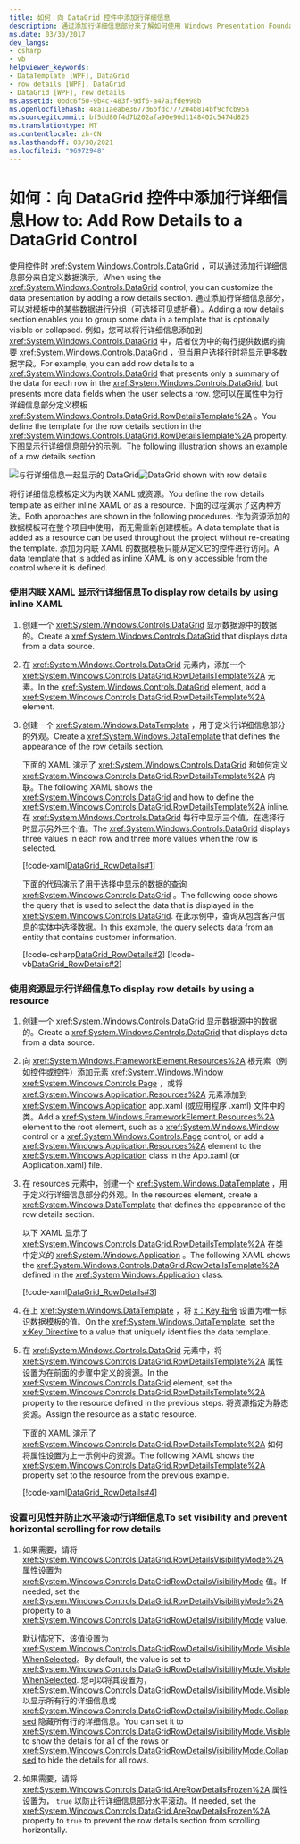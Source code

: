 ```yaml
---
title: 如何：向 DataGrid 控件中添加行详细信息
description: 通过添加行详细信息部分来了解如何使用 Windows Presentation Foundation DataGrid 控件自定义数据演示。
ms.date: 03/30/2017
dev_langs:
- csharp
- vb
helpviewer_keywords:
- DataTemplate [WPF], DataGrid
- row details [WPF], DataGrid
- DataGrid [WPF], row details
ms.assetid: 0bdc6f50-9b4c-483f-9df6-a47a1fde998b
ms.openlocfilehash: 48a11aeabe3677d6bfdc777204b814bf9cfcb95a
ms.sourcegitcommit: bf5dd80f4d7b202afa90e90d1148402c5474d826
ms.translationtype: MT
ms.contentlocale: zh-CN
ms.lasthandoff: 03/30/2021
ms.locfileid: "96972948"
---
```

# <a name="how-to-add-row-details-to-a-datagrid-control"></a><span data-ttu-id="594ca-103">如何：向 DataGrid 控件中添加行详细信息</span><span class="sxs-lookup"><span data-stu-id="594ca-103">How to: Add Row Details to a DataGrid Control</span></span>
<span data-ttu-id="594ca-104">使用控件时 <xref:System.Windows.Controls.DataGrid> ，可以通过添加行详细信息部分来自定义数据演示。</span><span class="sxs-lookup"><span data-stu-id="594ca-104">When using the <xref:System.Windows.Controls.DataGrid> control, you can customize the data presentation by adding a row details section.</span></span> <span data-ttu-id="594ca-105">通过添加行详细信息部分，可以对模板中的某些数据进行分组（可选择可见或折叠）。</span><span class="sxs-lookup"><span data-stu-id="594ca-105">Adding a row details section enables you to group some data in a template that is optionally visible or collapsed.</span></span> <span data-ttu-id="594ca-106">例如，您可以将行详细信息添加到 <xref:System.Windows.Controls.DataGrid> 中，后者仅为中的每行提供数据的摘要 <xref:System.Windows.Controls.DataGrid> ，但当用户选择行时将显示更多数据字段。</span><span class="sxs-lookup"><span data-stu-id="594ca-106">For example, you can add row details to a <xref:System.Windows.Controls.DataGrid> that presents only a summary of the data for each row in the <xref:System.Windows.Controls.DataGrid>, but presents more data fields when the user selects a row.</span></span> <span data-ttu-id="594ca-107">您可以在属性中为行详细信息部分定义模板 <xref:System.Windows.Controls.DataGrid.RowDetailsTemplate%2A> 。</span><span class="sxs-lookup"><span data-stu-id="594ca-107">You define the template for the row details section in the <xref:System.Windows.Controls.DataGrid.RowDetailsTemplate%2A> property.</span></span> <span data-ttu-id="594ca-108">下图显示行详细信息部分的示例。</span><span class="sxs-lookup"><span data-stu-id="594ca-108">The following illustration shows an example of a row details section.</span></span>  
  
 <span data-ttu-id="594ca-109">![与行详细信息一起显示的 DataGrid](./media/ndp-rowdetails.png "NDP_RowDetails")</span><span class="sxs-lookup"><span data-stu-id="594ca-109">![DataGrid shown with row details](./media/ndp-rowdetails.png "NDP_RowDetails")</span></span>  
  
 <span data-ttu-id="594ca-110">将行详细信息模板定义为内联 XAML 或资源。</span><span class="sxs-lookup"><span data-stu-id="594ca-110">You define the row details template as either inline XAML or as a resource.</span></span> <span data-ttu-id="594ca-111">下面的过程演示了这两种方法。</span><span class="sxs-lookup"><span data-stu-id="594ca-111">Both approaches are shown in the following procedures.</span></span> <span data-ttu-id="594ca-112">作为资源添加的数据模板可在整个项目中使用，而无需重新创建模板。</span><span class="sxs-lookup"><span data-stu-id="594ca-112">A data template that is added as a resource can be used throughout the project without re-creating the template.</span></span> <span data-ttu-id="594ca-113">添加为内联 XAML 的数据模板只能从定义它的控件进行访问。</span><span class="sxs-lookup"><span data-stu-id="594ca-113">A data template that is added as inline XAML is only accessible from the control where it is defined.</span></span>  
  
### <a name="to-display-row-details-by-using-inline-xaml"></a><span data-ttu-id="594ca-114">使用内联 XAML 显示行详细信息</span><span class="sxs-lookup"><span data-stu-id="594ca-114">To display row details by using inline XAML</span></span>  
  
1. <span data-ttu-id="594ca-115">创建一个 <xref:System.Windows.Controls.DataGrid> 显示数据源中的数据的。</span><span class="sxs-lookup"><span data-stu-id="594ca-115">Create a <xref:System.Windows.Controls.DataGrid> that displays data from a data source.</span></span>  
  
2. <span data-ttu-id="594ca-116">在 <xref:System.Windows.Controls.DataGrid> 元素内，添加一个 <xref:System.Windows.Controls.DataGrid.RowDetailsTemplate%2A> 元素。</span><span class="sxs-lookup"><span data-stu-id="594ca-116">In the <xref:System.Windows.Controls.DataGrid> element, add a <xref:System.Windows.Controls.DataGrid.RowDetailsTemplate%2A> element.</span></span>  
  
3. <span data-ttu-id="594ca-117">创建一个 <xref:System.Windows.DataTemplate> ，用于定义行详细信息部分的外观。</span><span class="sxs-lookup"><span data-stu-id="594ca-117">Create a <xref:System.Windows.DataTemplate> that defines the appearance of the row details section.</span></span>  
  
     <span data-ttu-id="594ca-118">下面的 XAML 演示了 <xref:System.Windows.Controls.DataGrid> 和如何定义 <xref:System.Windows.Controls.DataGrid.RowDetailsTemplate%2A> 内联。</span><span class="sxs-lookup"><span data-stu-id="594ca-118">The following XAML shows the <xref:System.Windows.Controls.DataGrid> and how to define the <xref:System.Windows.Controls.DataGrid.RowDetailsTemplate%2A> inline.</span></span> <span data-ttu-id="594ca-119">在 <xref:System.Windows.Controls.DataGrid> 每行中显示三个值，在选择行时显示另外三个值。</span><span class="sxs-lookup"><span data-stu-id="594ca-119">The <xref:System.Windows.Controls.DataGrid> displays three values in each row and three more values when the row is selected.</span></span>  
  
     [!code-xaml[DataGrid_RowDetails#1](~/samples/snippets/csharp/VS_Snippets_Wpf/datagrid_rowdetails/cs/mainwindow.xaml#1)]  
  
     <span data-ttu-id="594ca-120">下面的代码演示了用于选择中显示的数据的查询 <xref:System.Windows.Controls.DataGrid> 。</span><span class="sxs-lookup"><span data-stu-id="594ca-120">The following code shows the query that is used to select the data that is displayed in the <xref:System.Windows.Controls.DataGrid>.</span></span> <span data-ttu-id="594ca-121">在此示例中，查询从包含客户信息的实体中选择数据。</span><span class="sxs-lookup"><span data-stu-id="594ca-121">In this example, the query selects data from an entity that contains customer information.</span></span>  
  
     [!code-csharp[DataGrid_RowDetails#2](~/samples/snippets/csharp/VS_Snippets_Wpf/datagrid_rowdetails/cs/mainwindow.xaml.cs#2)]
     [!code-vb[DataGrid_RowDetails#2](~/samples/snippets/visualbasic/VS_Snippets_Wpf/datagrid_rowdetails/vb/mainwindow.xaml.vb#2)]  
  
### <a name="to-display-row-details-by-using-a-resource"></a><span data-ttu-id="594ca-122">使用资源显示行详细信息</span><span class="sxs-lookup"><span data-stu-id="594ca-122">To display row details by using a resource</span></span>  
  
1. <span data-ttu-id="594ca-123">创建一个 <xref:System.Windows.Controls.DataGrid> 显示数据源中的数据的。</span><span class="sxs-lookup"><span data-stu-id="594ca-123">Create a <xref:System.Windows.Controls.DataGrid> that displays data from a data source.</span></span>  
  
2. <span data-ttu-id="594ca-124">向 <xref:System.Windows.FrameworkElement.Resources%2A> 根元素（例如控件或控件）添加元素 <xref:System.Windows.Window> <xref:System.Windows.Controls.Page> ，或将 <xref:System.Windows.Application.Resources%2A> 元素添加到 <xref:System.Windows.Application> app.xaml (或应用程序 .xaml) 文件中的类。</span><span class="sxs-lookup"><span data-stu-id="594ca-124">Add a <xref:System.Windows.FrameworkElement.Resources%2A> element to the root element, such as a <xref:System.Windows.Window> control or a <xref:System.Windows.Controls.Page> control, or add a <xref:System.Windows.Application.Resources%2A> element to the <xref:System.Windows.Application> class in the App.xaml (or Application.xaml) file.</span></span>  
  
3. <span data-ttu-id="594ca-125">在 resources 元素中，创建一个 <xref:System.Windows.DataTemplate> ，用于定义行详细信息部分的外观。</span><span class="sxs-lookup"><span data-stu-id="594ca-125">In the resources element, create a <xref:System.Windows.DataTemplate> that defines the appearance of the row details section.</span></span>  
  
     <span data-ttu-id="594ca-126">以下 XAML 显示了 <xref:System.Windows.Controls.DataGrid.RowDetailsTemplate%2A> 在类中定义的 <xref:System.Windows.Application> 。</span><span class="sxs-lookup"><span data-stu-id="594ca-126">The following XAML shows the <xref:System.Windows.Controls.DataGrid.RowDetailsTemplate%2A> defined in the <xref:System.Windows.Application> class.</span></span>  
  
     [!code-xaml[DataGrid_RowDetails#3](~/samples/snippets/csharp/VS_Snippets_Wpf/datagrid_rowdetails/cs/app.xaml#3)]  
  
4. <span data-ttu-id="594ca-127">在上 <xref:System.Windows.DataTemplate> ，将 [x：Key 指令](/dotnet/desktop-wpf/xaml-services/xkey-directive) 设置为唯一标识数据模板的值。</span><span class="sxs-lookup"><span data-stu-id="594ca-127">On the <xref:System.Windows.DataTemplate>, set the [x:Key Directive](/dotnet/desktop-wpf/xaml-services/xkey-directive) to a value that uniquely identifies the data template.</span></span>  
  
5. <span data-ttu-id="594ca-128">在 <xref:System.Windows.Controls.DataGrid> 元素中，将 <xref:System.Windows.Controls.DataGrid.RowDetailsTemplate%2A> 属性设置为在前面的步骤中定义的资源。</span><span class="sxs-lookup"><span data-stu-id="594ca-128">In the <xref:System.Windows.Controls.DataGrid> element, set the <xref:System.Windows.Controls.DataGrid.RowDetailsTemplate%2A> property to the resource defined in the previous steps.</span></span> <span data-ttu-id="594ca-129">将资源指定为静态资源。</span><span class="sxs-lookup"><span data-stu-id="594ca-129">Assign the resource as a static resource.</span></span>  
  
     <span data-ttu-id="594ca-130">下面的 XAML 演示了 <xref:System.Windows.Controls.DataGrid.RowDetailsTemplate%2A> 如何将属性设置为上一示例中的资源。</span><span class="sxs-lookup"><span data-stu-id="594ca-130">The following XAML shows the <xref:System.Windows.Controls.DataGrid.RowDetailsTemplate%2A> property set to the resource from the previous example.</span></span>  
  
     [!code-xaml[DataGrid_RowDetails#4](~/samples/snippets/csharp/VS_Snippets_Wpf/datagrid_rowdetails/cs/window2.xaml#4)]  
  
### <a name="to-set-visibility-and-prevent-horizontal-scrolling-for-row-details"></a><span data-ttu-id="594ca-131">设置可见性并防止水平滚动行详细信息</span><span class="sxs-lookup"><span data-stu-id="594ca-131">To set visibility and prevent horizontal scrolling for row details</span></span>  
  
1. <span data-ttu-id="594ca-132">如果需要，请将 <xref:System.Windows.Controls.DataGrid.RowDetailsVisibilityMode%2A> 属性设置为 <xref:System.Windows.Controls.DataGridRowDetailsVisibilityMode> 值。</span><span class="sxs-lookup"><span data-stu-id="594ca-132">If needed, set the <xref:System.Windows.Controls.DataGrid.RowDetailsVisibilityMode%2A> property to a <xref:System.Windows.Controls.DataGridRowDetailsVisibilityMode> value.</span></span>  
  
     <span data-ttu-id="594ca-133">默认情况下，该值设置为 <xref:System.Windows.Controls.DataGridRowDetailsVisibilityMode.VisibleWhenSelected>。</span><span class="sxs-lookup"><span data-stu-id="594ca-133">By default, the value is set to <xref:System.Windows.Controls.DataGridRowDetailsVisibilityMode.VisibleWhenSelected>.</span></span> <span data-ttu-id="594ca-134">您可以将其设置为， <xref:System.Windows.Controls.DataGridRowDetailsVisibilityMode.Visible> 以显示所有行的详细信息或 <xref:System.Windows.Controls.DataGridRowDetailsVisibilityMode.Collapsed> 隐藏所有行的详细信息。</span><span class="sxs-lookup"><span data-stu-id="594ca-134">You can set it to <xref:System.Windows.Controls.DataGridRowDetailsVisibilityMode.Visible> to show the details for all of the rows or <xref:System.Windows.Controls.DataGridRowDetailsVisibilityMode.Collapsed> to hide the details for all rows.</span></span>  
  
2. <span data-ttu-id="594ca-135">如果需要，请将 <xref:System.Windows.Controls.DataGrid.AreRowDetailsFrozen%2A> 属性设置为， `true` 以防止行详细信息部分水平滚动。</span><span class="sxs-lookup"><span data-stu-id="594ca-135">If needed, set the <xref:System.Windows.Controls.DataGrid.AreRowDetailsFrozen%2A> property to `true` to prevent the row details section from scrolling horizontally.</span></span>
